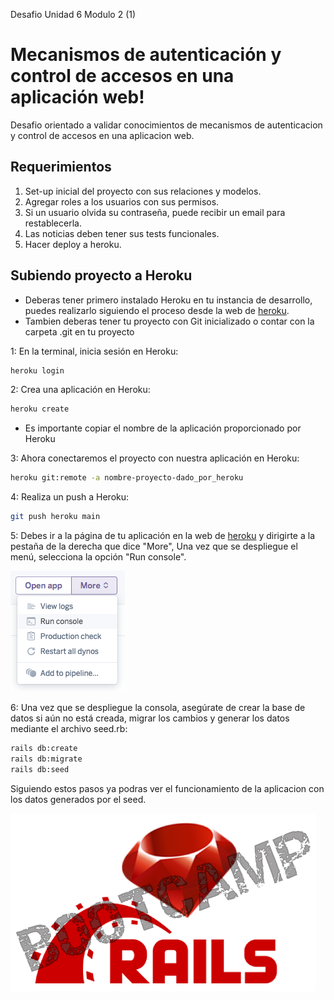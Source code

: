 Desafio Unidad 6 Modulo 2 (1)

#  Mecanismos de autenticación y control de accesos en una aplicación web!

Desafio orientado a validar conocimientos de mecanismos de autenticacion y control de accesos en una aplicacion web. 

## Requerimientos

1. Set-up inicial del proyecto con sus relaciones y modelos.
2. Agregar roles a los usuarios con sus permisos.
3. Si un usuario olvida su contraseña, puede recibir un email para restablecerla.
4. Las noticias deben tener sus tests funcionales.
5. Hacer deploy a heroku.


## Subiendo proyecto a Heroku

- Deberas tener primero instalado Heroku en tu instancia de desarrollo, puedes realizarlo siguiendo el proceso desde la web de [heroku](https://id.heroku.com/login).
- Tambien deberas tener tu proyecto con Git inicializado o contar con la carpeta .git en tu proyecto

1: En la terminal, inicia sesión en Heroku:

```bash
heroku login
```

2: Crea una aplicación en Heroku:

```bash
heroku create
```

- Es importante copiar el nombre de la aplicación proporcionado por Heroku

3: Ahora conectaremos el proyecto con nuestra aplicación en Heroku:

```bash
heroku git:remote -a nombre-proyecto-dado_por_heroku
```

4: Realiza un push a Heroku:

```bash
git push heroku main
```

5: Debes ir a la página de tu aplicación en la web de [heroku](https://id.heroku.com/login) y dirigirte a la pestaña de la derecha que dice "More", Una vez que se despliegue el menú, selecciona la opción "Run console".

![Logo!](https://raw.githubusercontent.com/JuanGonzalezJara/TwitterClon/main/app/assets/images/heroku_menu_console.png?token=GHSAT0AAAAAACEFOVVZ3IZDU5RD6TGA7XBSZJHG6RA)


6: Una vez que se despliegue la consola, asegúrate de crear la base de datos si aún no está creada, migrar los cambios y generar los datos mediante el archivo seed.rb:

```bash
rails db:create
rails db:migrate
rails db:seed
```

Siguiendo estos pasos ya podras ver el funcionamiento de la aplicacion con los datos generados por el seed.


![Logo!](https://raw.githubusercontent.com/JuanGonzalezJara/Desafio_RoR_Unidad4_M3_3/main/assets/ROR_Logo.png)
